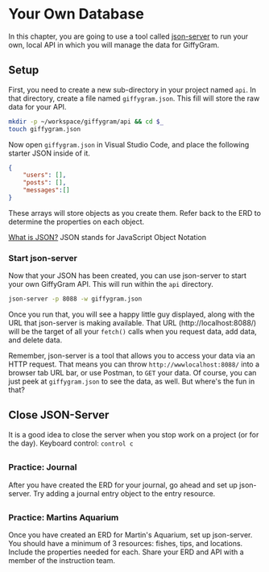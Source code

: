 # Your Own Database

In this chapter, you are going to use a tool called [json-server](https://github.com/typicode/json-server) to run your own, local API in which you will manage the data for GiffyGram.

## Setup

First, you need to create a new sub-directory in your project named `api`. In that directory, create a file named `giffygram.json`. This fill will store the raw data for your API.

```sh
mkdir -p ~/workspace/giffygram/api && cd $_
touch giffygram.json
```

Now open `giffygram.json` in Visual Studio Code, and place the following starter JSON inside of it.

```json
{
	"users": [],
	"posts": [],
	"messages":[]
}
```

These arrays will store objects as you create them. Refer back to the ERD to determine the properties on each object. 

[What is JSON?](https://www.w3schools.com/whatis/whatis_json.asp) JSON stands for JavaScript Object Notation


### Start json-server

Now that your JSON has been created, you can use json-server to start your own GiffyGram API. This will run within the `api` directory.

```sh
json-server -p 8088 -w giffygram.json
```

Once you run that, you will see a happy little guy displayed, along with the URL that json-server is making available. That URL (http://localhost:8088/) will be the target of all your `fetch()` calls when you request data, add data, and delete data.


Remember, json-server is a tool that allows you to access your data via an HTTP request. That means you can throw `http://wwwlocalhost:8088/` into a browser tab URL bar, or use Postman, to `GET` your data. Of course, you can just peek at `giffygram.json` to see the data, as well. But where's the fun in that? 

## Close JSON-Server
It is a good idea to close the server when you stop work on a project (or for the day). Keyboard control: `control c`


## <h3 id="DJ-Practice">Practice: Journal</h3>
After you have created the ERD for your journal, go ahead and set up json-server. Try adding a journal entry object to the entry resource.

## <h3 id="MA-Practice">Practice: Martins Aquarium</h3>
Once you have created an ERD for Martin's Aquarium, set up json-server. You should have a minimum of 3 resources: fishes, tips, and locations. Include the properties needed for each. Share your ERD and API with a member of the instruction team.